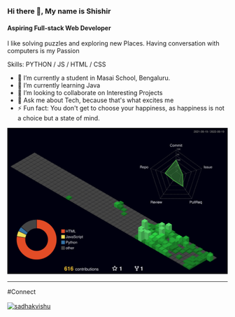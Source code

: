 ### Hi there 👋, My name is Shishir
#### Aspiring Full-stack Web Developer


I like solving puzzles and exploring new Places. Having conversation with computers is my Passion

Skills: PYTHON / JS / HTML / CSS

- 🔭 I’m currently a student in Masai School, Bengaluru. 
- 🌱 I’m currently learning Java 
- 👯 I’m looking to collaborate on Interesting Projects
- 💬 Ask me about Tech, because that's what excites me
- ⚡ Fun fact: You don't get to choose your happiness, as happiness is not a choice but a state of mind. 

![](./profile-3d-contrib/profile-night-green.svg)



<hr>

#Connect

<a href="https://linkedin.com/in/sadhakvishu](https://www.linkedin.com/in/shishir-kumar-padhan-124617105/" target="blank"><img align="center" src="https://raw.githubusercontent.com/rahuldkjain/github-profile-readme-generator/master/src/images/icons/Social/linked-in-alt.svg" alt="sadhakvishu" height="30" width="40" /></a>











